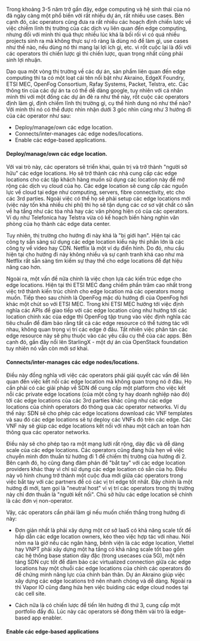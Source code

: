 Trong khoảng 3-5 năm trở gần đây, edge computing và hệ sinh thái của nó đã ngày càng một phổ biến với rất nhiều dự án, rất nhiều use cases. Bên cạnh đó, các operators cũng đưa ra rất nhiều các hoạch định chiến lược về việc chiếm lĩnh thị trường của các dịch vụ liên quan đến edge computing, nhưng đối với mình thì quả thực nhiều lúc khá là bối rối vì có quá nhiều projects sinh ra mà không thực sự rõ ràng là dùng nó để làm gì, use cases như thế nào, nếu dùng nó thì mang lại lợi ích gì, etc. vì rốt cuộc lại là đối với các operators thì chiến lược gì thì chiến lược, quan trọng nhất cũng phải sinh lợi nhuận.

Dạo qua một vòng thị trường về các dự án, sản phẩm liên quan đến edge computing thì ta có một loạt cái tên nổi bật như Akraino, EdgeX Foundry, ETSI MEC, OpenFog Consortium, Rafay Systems, Packet, Telstra, etc. Các thông tin của các dự án ta có thể dễ dàng google, tuy nhiên với cá nhân mình thì với một đống các dự án đẻ ra như thế này, rốt cuộc các operators định làm gì, định chiếm lĩnh thị trường gì, cụ thể hình dung nó như thế nào? Với mình thì nó có thể được nhìn nhận dưới 3 góc nhìn cũng như 3 hướng đi của các operator như sau:

- Deploy/manage/own các edge location.
- Connects/inter-manages các edge nodes/locations.
- Enable các edge-based applications.


#### Deploy/manage/own các edge location.

Với vai trò này, các operators sẽ triển khai, quản trị và trở thành "người sở hữu" các edge locations. Họ sẽ trở thành các nhà cung cấp các edge locations cho các tập khách hàng muốn sử dụng các location này để mở rộng các dịch vụ cloud của họ. Các edge location sẽ cung cấp các nguồn lực về cloud tại edge như computing, servers, fibre connectivity, etc cho các 3rd parties. Ngoài việc có thể họ sẽ phải setup các edge locations mới (việc này tốn khá nhiều chi phí) thì họ sẽ tận dụng các cơ sơ vật chất có sẵn về hạ tầng như các tòa nhà hay các văn phòng hiện có của các operators. Ví dụ như Telefonica hay Telstra vừa có kế hoạch biến hàng nghìn văn phòng của họ thành các edge data center.

Tuy nhiên, thị trường cho hướng đi này khá là "bị giới hạn". Hiện tại các công ty sẵn sàng sử dụng các edge location kiểu này thì phần lớn là các công ty về video hay CDN. Netflix là một ví dụ điển hình. Do đó, nhu cầu hiện tại cho hướng đi này không nhiều và sự cạnh tranh khá cao như mà Netflix rất sẵn sàng tìm kiếm sự thay thế cho edge locations để đạt hiệu năng cao hơn.

Ngoài ra, một vấn đề nữa chính là việc chọn lựa các kiến trúc edge cho edge locations. Hiện tại thì ETSI MEC đang chiếm phần trăm cao nhất trong việc trở thành kiến trúc chính cho edge location mà các operators mong muốn. Tiếp theo sau chính là OpenFog mặc dù hướng đi của OpenFog hơi khác một chút so với ETSI MEC. Trong khi ETSI MEC hướng tới việc định nghĩa các APIs để giao tiếp với các edge location cũng như hướng tới các location chính xác của edge thì OpenFog tập trung vào việc định nghĩa các tiêu chuẩn để đảm bảo rằng tất cả các edge resource có thể tương tác với nhau, không quan trọng vị trí các edge ở đâu. Tất nhiên việc phân tán các edge resource này sẽ phụ thuộc vào các yêu cầu cụ thể của các apps. Bên cạnh đó, gần đây nổi lên StarlingX - một dự án của OpenStack foundation tuy nhiên nó vẫn còn mới sơ khai.

#### Connects/inter-manages các edge nodes/locations.

Điều này đồng nghĩa với việc các operators phải giải quyết các vấn đề liên quan đến việc kết nối các edge location mà không quan trọng nó ở đâu. Họ cần phải có các giải pháp về SDN để cung cấp một platform cho việc kết nỗi các private edge locations (của một công ty hay doanh nghiệp nào đó) tới các edge locations của các 3rd parties khác cũng như các edge locations của chính operators đó thông qua các operator networks. Ví dụ thế này: SDN sẽ cho phép các edge locations download các VNF templates và sau đó các edge locations sẽ tự deploy các VNFs đó trên các edge. Các VNF này sẽ giúp các edge locations kết nối với nhau một cách an toàn hơn thông qua các operator networks.

Điều này sẽ cho phép tạo ra một mạng lưới rất rộng, dày đặc và dễ dàng scale của các edge locations. Các operators cũng đang hứa hẹn về việc chuyển mình đơn thuần từ hướng đi 1 để chiếm thị trường của hướng đi 2. Bên cạnh đó, họ cũng đang đàm phán để "bắt tay" với các edge location providers khác thay vì chỉ sử dụng các edge location có sẵn của họ. Điều này vô hình chung trở thành một cuộc đua mới giữa các operators trong việc bắt tay với các partners để có các vị trí edge tốt nhất. Đây chính là một hướng đi mới, tạm gọi là "neutral host" vì vị trí các operators trong thị trường này chỉ đơn thuần là "người kết nối". Chủ sở hữu các edge location sẽ chính là các đơn vị non-operator.


Vậy, các operators cần phải làm gì nếu muốn chiến thắng trong hướng đi này: 

- Đơn giản nhất là phải xây dựng một cơ sở IaaS có khả năng scale tốt để hấp dẫn các edge location owners, kéo theo việc hợp tác với nhau. Nói nôm na là giờ nếu các ngân hàng, bênh viện là các edge location, Viettel hay VNPT phải xây dựng một hạ tầng có khả năng scale tốt bao gồm các hệ thống base station dày đặc (trong usecases của 5G), một nền tảng SDN cực tốt để đảm bảo các virtualized connection giữa các edge locations hay một chuỗi các edge locations của chính các operators đó để chứng minh năng lực của chính bản thân. Dự án Akraino giúp việc xây dựng các edge locations trở nên nhanh chóng và dễ dàng. Ngoài ra thì Vapor IO cũng đang hứa hẹn việc buiding các edge cloud nodes tại các cell site.

- Cách nữa là có chiến lược để tiến lên hướng đi thứ 3, cung cấp một portfolio đầy đủ. Lúc này các operators sẽ đóng thêm vài trò là edge-based app enabler.

#### Enable các edge-based applications
